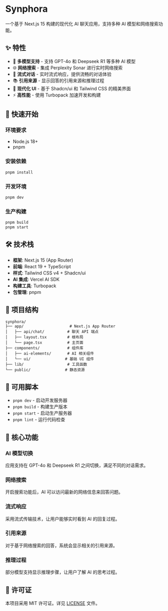 # Synphora

一个基于 Next.js 15 构建的现代化 AI 聊天应用，支持多种 AI 模型和网络搜索功能。

## ✨ 特性

- 🤖 **多模型支持** - 支持 GPT-4o 和 Deepseek R1 等多种 AI 模型
- 🌐 **网络搜索** - 集成 Perplexity Sonar 进行实时网络搜索
- 💬 **流式对话** - 实时流式响应，提供流畅的对话体验
- 📚 **引用来源** - 显示回答的引用来源和推理过程
- 🎨 **现代化 UI** - 基于 Shadcn/ui 和 Tailwind CSS 的精美界面
- ⚡ **高性能** - 使用 Turbopack 加速开发和构建

## 🚀 快速开始

### 环境要求

- Node.js 18+
- pnpm

### 安装依赖

```bash
pnpm install
```

### 开发环境

```bash
pnpm dev
```

### 生产构建

```bash
pnpm build
pnpm start
```

## 🛠️ 技术栈

- **框架**: Next.js 15 (App Router)
- **前端**: React 19 + TypeScript
- **样式**: Tailwind CSS v4 + Shadcn/ui
- **AI 集成**: Vercel AI SDK
- **构建工具**: Turbopack
- **包管理**: pnpm

## 📁 项目结构

```
synphora/
├── app/                    # Next.js App Router
│   ├── api/chat/          # 聊天 API 端点
│   ├── layout.tsx         # 根布局
│   └── page.tsx           # 主页面
├── components/            # 组件库
│   ├── ai-elements/       # AI 相关组件
│   └── ui/               # 基础 UI 组件
├── lib/                   # 工具函数
└── public/               # 静态资源
```

## 🔧 可用脚本

- `pnpm dev` - 启动开发服务器
- `pnpm build` - 构建生产版本
- `pnpm start` - 启动生产服务器
- `pnpm lint` - 运行代码检查

## 🎯 核心功能

### AI 模型切换
应用支持在 GPT-4o 和 Deepseek R1 之间切换，满足不同的对话需求。

### 网络搜索
开启搜索功能后，AI 可以访问最新的网络信息来回答问题。

### 流式响应
采用流式传输技术，让用户能够实时看到 AI 的回复过程。

### 引用来源
对于基于网络搜索的回答，系统会显示相关的引用来源。

### 推理过程
部分模型支持显示推理步骤，让用户了解 AI 的思考过程。

## 📄 许可证

本项目采用 MIT 许可证。详见 [LICENSE](LICENSE) 文件。